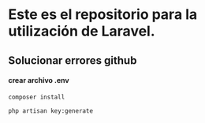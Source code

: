 # Este es el repositorio para la utilización de Laravel.
## Solucionar errores github
#### crear archivo .env

    composer install

    php artisan key:generate
